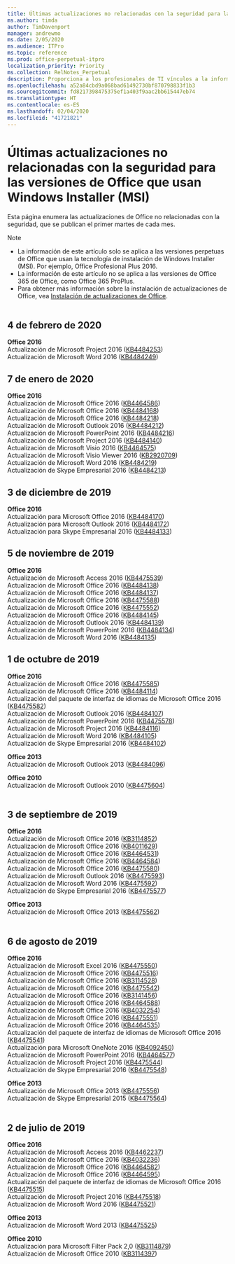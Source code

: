 ```yaml
---
title: Últimas actualizaciones no relacionadas con la seguridad para las versiones de Office que usan Windows Installer (MSI)
ms.author: timda
author: TimDavenport
manager: andrewmo
ms.date: 2/05/2020
ms.audience: ITPro
ms.topic: reference
ms.prod: office-perpetual-itpro
localization_priority: Priority
ms.collection: RelNotes_Perpetual
description: Proporciona a los profesionales de TI vínculos a la información de las últimas actualizaciones no relacionadas con la seguridad de las versiones perpetuas de Office 2016, Office 2013 y Office 2010.
ms.openlocfilehash: a52a84cbd9a068bad61492730bf870798833f1b3
ms.sourcegitcommit: fd8217398475375ef1a403f9aac2bb615447eb74
ms.translationtype: HT
ms.contentlocale: es-ES
ms.lasthandoff: 02/04/2020
ms.locfileid: "41721821"
---
```

# <a name="latest-non-security-updates-for-versions-of-office-that-use-windows-installer-msi"></a>Últimas actualizaciones no relacionadas con la seguridad para las versiones de Office que usan Windows Installer (MSI)

Esta página enumera las actualizaciones de Office no relacionadas con la seguridad, que se publican el primer martes de cada mes.

> [!NOTE]
> - La información de este artículo solo se aplica a las versiones perpetuas de Office que usan la tecnología de instalación de Windows Installer (MSI). Por ejemplo, Office Profesional Plus 2016.
> - La información de este artículo no se aplica a las versiones de Office 365 de Office, como Office 365 ProPlus.
> - Para obtener más información sobre la instalación de actualizaciones de Office, vea [Instalación de actualizaciones de Office](https://support.office.com/article/2ab296f3-7f03-43a2-8e50-46de917611c5).
<br/><br/>

## <a name="february-4-2020"></a>4 de febrero de 2020

**Office 2016**<br/>
Actualización de Microsoft Project 2016 ([KB4484253](https://support.microsoft.com/help/4484253)) <br/>
Actualización de Microsoft Word 2016 ([KB4484249](https://support.microsoft.com/help/4484249)) <br/>

## <a name="january-7-2020"></a>7 de enero de 2020

**Office 2016**<br/>
Actualización de Microsoft Office 2016 ([KB4464586](https://support.microsoft.com/help/4464586)) <br/>
Actualización de Microsoft Office 2016 ([KB4484168](https://support.microsoft.com/help/4484168)) <br/>
Actualización de Microsoft Office 2016 ([KB4484218](https://support.microsoft.com/help/4484218)) <br/>
Actualización de Microsoft Outlook 2016 ([KB4484212](https://support.microsoft.com/help/4484212)) <br/>
Actualización de Microsoft PowerPoint 2016 ([KB4484216](https://support.microsoft.com/help/4484216)) <br/>
Actualización de Microsoft Project 2016 ([KB4484140](https://support.microsoft.com/help/4484140)) <br/>
Actualización de Microsoft Visio 2016 ([KB4464575](https://support.microsoft.com/help/4464575)) <br/>
Actualización de Microsoft Visio Viewer 2016 ([KB2920709](https://support.microsoft.com/help/2920709)) <br/>
Actualización de Microsoft Word 2016 ([KB4484219](https://support.microsoft.com/help/4484219)) <br/>
Actualización de Skype Empresarial 2016 ([KB4484213](https://support.microsoft.com/help/4484213)) <br/>


## <a name="december-3-2019"></a>3 de diciembre de 2019

**Office 2016**<br/>
Actualización para Microsoft Office 2016 ([KB4484170](https://support.microsoft.com/help/4484170)) <br/>
Actualización para Microsoft Outlook 2016 ([KB4484172](https://support.microsoft.com/help/4484172)) <br/>
Actualización para Skype Empresarial 2016 ([KB4484133](https://support.microsoft.com/help/4484133)) <br/>

## <a name="november-5-2019"></a>5 de noviembre de 2019

**Office 2016**<br/>
Actualización de Microsoft Access 2016 ([KB4475539](https://support.microsoft.com/help/4475539)) <br/>
Actualización de Microsoft Office 2016 ([KB4484138](https://support.microsoft.com/help/4484138)) <br/>
Actualización de Microsoft Office 2016 ([KB4484137](https://support.microsoft.com/help/4484137)) <br/>
Actualización de Microsoft Office 2016 ([KB4475588](https://support.microsoft.com/help/4475588)) <br/>
Actualización de Microsoft Office 2016 ([KB4475552](https://support.microsoft.com/help/4475552)) <br/>
Actualización de Microsoft Office 2016 ([KB4484145](https://support.microsoft.com/help/4484145)) <br/>
Actualización de Microsoft Outlook 2016 ([KB4484139](https://support.microsoft.com/help/4484139)) <br/>
Actualización de Microsoft PowerPoint 2016 ([KB4484134](https://support.microsoft.com/help/4484134)) <br/>
Actualización de Microsoft Word 2016 ([KB4484135](https://support.microsoft.com/help/4484135)) <br/>

## <a name="october-1-2019"></a>1 de octubre de 2019

**Office 2016**<br/>
Actualización de Microsoft Office 2016 ([KB4475585](https://support.microsoft.com/help/4475585)) <br/> Actualización de Microsoft Office 2016 ([KB4484114](https://support.microsoft.com/help/4484114)) <br/>
Actualización del paquete de interfaz de idiomas de Microsoft Office 2016 ([KB4475582](https://support.microsoft.com/help/4475582))<br/>
Actualización de Microsoft Outlook 2016 ([KB4484107](https://support.microsoft.com/help/4484107)) <br/>
Actualización de Microsoft PowerPoint 2016 ([KB4475578](https://support.microsoft.com/help/4475578)) <br/>
Actualización de Microsoft Project 2016 ([KB4484116](https://support.microsoft.com/help/4484116)) <br/>
Actualización de Microsoft Word 2016 ([KB4484105](https://support.microsoft.com/help/4484105)) <br/>
Actualización de Skype Empresarial 2016 ([KB4484102](https://support.microsoft.com/help/4484102)) <br/>

**Office 2013**<br/>
Actualización de Microsoft Outlook 2013 ([KB4484096](https://support.microsoft.com/help/4484096))<br/>

**Office 2010**<br/>
Actualización de Microsoft Outlook 2010 ([KB4475604](https://support.microsoft.com/help/4475604))<br/><br/>

## <a name="september-3-2019"></a>3 de septiembre de 2019

**Office 2016**<br/>
Actualización de Microsoft Office 2016 ([KB3114852](https://support.microsoft.com/help/3114852))<br/>
Actualización de Microsoft Office 2016 ([KB4011629](https://support.microsoft.com/help/4011629))<br/>
Actualización de Microsoft Office 2016 ([KB4464531](https://support.microsoft.com/help/4464531))<br/>
Actualización de Microsoft Office 2016 ([KB4464584](https://support.microsoft.com/help/4464584))<br/>
Actualización de Microsoft Office 2016 ([KB4475580](https://support.microsoft.com/help/4475580))<br/>
Actualización de Microsoft Outlook 2016 ([KB4475593](https://support.microsoft.com/help/4475593))<br/>
Actualización de Microsoft Word 2016 ([KB4475592](https://support.microsoft.com/help/4475592))<br/>
Actualización de Skype Empresarial 2016 ([KB4475577](https://support.microsoft.com/help/4475577))<br/>

**Office 2013**<br/>
Actualización de Microsoft Office 2013 ([KB4475562](https://support.microsoft.com/help/4475562))<br/><br/>



## <a name="august-6-2019"></a>6 de agosto de 2019

**Office 2016**<br/>
Actualización de Microsoft Excel 2016 ([KB4475550](https://support.microsoft.com/help/4475550))<br/>
Actualización de Microsoft Office 2016 ([KB4475516](https://support.microsoft.com/help/4475516))<br/>
Actualización de Microsoft Office 2016 ([KB3114528](https://support.microsoft.com/help/3114528))<br/>
Actualización de Microsoft Office 2016 ([KB4475542](https://support.microsoft.com/help/4475542))<br/>
Actualización de Microsoft Office 2016 ([KB3141456](https://support.microsoft.com/help/3141456))<br/>
Actualización de Microsoft Office 2016 ([KB4464588](https://support.microsoft.com/help/4464588))<br/>
Actualización de Microsoft Office 2016 ([KB4032254](https://support.microsoft.com/help/4032254))<br/>
Actualización de Microsoft Office 2016 ([KB4475551](https://support.microsoft.com/help/4475551))<br/>
Actualización de Microsoft Office 2016 ([KB4464535](https://support.microsoft.com/help/4464535))<br/>
Actualización del paquete de interfaz de idiomas de Microsoft Office 2016 ([KB4475541](https://support.microsoft.com/help/4475541))<br/>
Actualización para Microsoft OneNote 2016 ([KB4092450](https://support.microsoft.com/help/4092450))<br/>
Actualización de Microsoft PowerPoint 2016 ([KB4464577](https://support.microsoft.com/help/4464577))<br/>
Actualización de Microsoft Project 2016 ([KB4475544](https://support.microsoft.com/help/4475544))<br/>
Actualización de Skype Empresarial 2016 ([KB4475548](https://support.microsoft.com/help/4475548))<br/>

**Office 2013**<br/>
Actualización de Microsoft Office 2013 ([KB4475556](https://support.microsoft.com/help/4475556))<br/>
Actualización de Skype Empresarial 2015 ([KB4475564](https://support.microsoft.com/help/4475564))<br/><br/>



## <a name="july-2-2019"></a>2 de julio de 2019

**Office 2016**<br/>
Actualización de Microsoft Access 2016 ([KB4462237](https://support.microsoft.com/help/4462237))<br/>
Actualización de Microsoft Office 2016 ([KB4032236](https://support.microsoft.com/help/4032236))<br/>
Actualización de Microsoft Office 2016 ([KB4464582](https://support.microsoft.com/help/4464582))<br/>
Actualización de Microsoft Office 2016 ([KB4464595](https://support.microsoft.com/help/4464595))<br/>
Actualización del paquete de interfaz de idiomas de Microsoft Office 2016 ([KB4475515](https://support.microsoft.com/help/4475515))<br/>
Actualización de Microsoft Project 2016 ([KB4475518](https://support.microsoft.com/help/4475518))<br/>
Actualización de Microsoft Word 2016 ([KB4475521](https://support.microsoft.com/help/4475521))<br/>


**Office 2013**<br/>
Actualización de Microsoft Word 2013 ([KB4475525](https://support.microsoft.com/help/4475525))<br/>


**Office 2010**<br/>
Actualización para Microsoft Filter Pack 2,0 ([KB3114879](https://support.microsoft.com/help/3114879))<br/>Actualización de Microsoft Office 2010 ([KB3114397](https://support.microsoft.com/help/3114397))<br/><br/>

